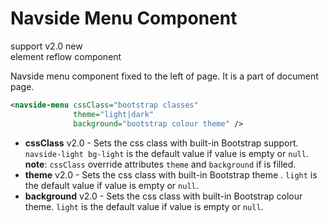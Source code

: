 # Navside Menu Component

support <span class="badge badge-primary">v2.0</span> <span class="badge badge-success">new</span><br/>
element <span class="badge badge-secondary">reflow</span> <span class="badge badge-info">component</span>

Navside menu component fixed to the left of page. It is a part of document page.

```xml
<navside-menu cssClass="bootstrap classes"
              theme="light|dark"
              background="bootstrap colour theme" />
```

- **cssClass** <span class="badge badge-light">v2.0</span> - Sets the css class with built-in Bootstrap support. `navside-light bg-light` is the default value if value is empty or `null`. **note**: `cssClass` override attributes `theme` and `background` if is filled.
- **theme** <span class="badge badge-light">v2.0</span> - Sets the css class with built-in Bootstrap theme . `light` is the default value if value is empty or `null`.
- **background** <span class="badge badge-light">v2.0</span> - Sets the css class with built-in Bootstrap colour theme. `light` is the default value if value is empty or `null`.
